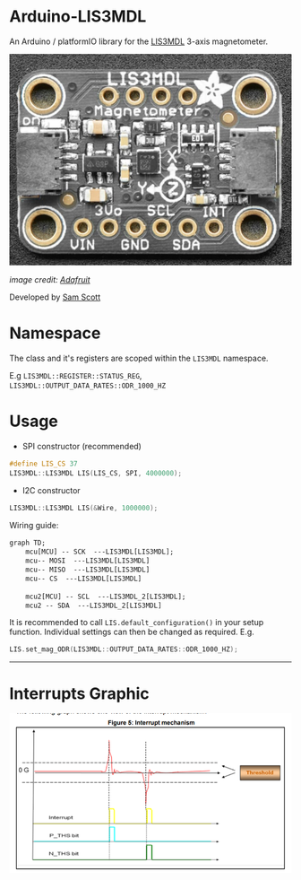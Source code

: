 # Arduino-LIS3MDL
An Arduino / platformIO library for the [LIS3MDL](https://www.st.com/en/mems-and-sensors/lsm6dso32.html) 3-axis magnetometer.

![img.png](resources/adafruit_breakout.png)

*image credit: [Adafruit](https://learn.adafruit.com/lis3mdl-triple-axis-magnetometer)*

Developed by [Sam Scott](https://github.com/robosam2003)

# Namespace

The class and it's registers are scoped within the `LIS3MDL` namespace.

E.g `LIS3MDL::REGISTER::STATUS_REG`,  `LIS3MDL::OUTPUT_DATA_RATES::ODR_1000_HZ`

# Usage

- SPI constructor (recommended)
    
```cpp
#define LIS_CS 37
LIS3MDL::LIS3MDL LIS(LIS_CS, SPI, 4000000);
```
- I2C constructor
    
```cpp
LIS3MDL::LIS3MDL LIS(&Wire, 1000000);
```

Wiring guide:
```mermaid
graph TD;
    mcu[MCU] -- SCK  ---LIS3MDL[LIS3MDL];
    mcu-- MOSI  ---LIS3MDL[LIS3MDL]
    mcu-- MISO  ---LIS3MDL[LIS3MDL]
    mcu-- CS  ---LIS3MDL[LIS3MDL] 
    
    mcu2[MCU] -- SCL  ---LIS3MDL_2[LIS3MDL];
    mcu2 -- SDA  ---LIS3MDL_2[LIS3MDL]
```

It is recommended to call `LIS.default_configuration()` in your setup function.
Individual settings can then be changed as required. E.g.
    
```cpp
LIS.set_mag_ODR(LIS3MDL::OUTPUT_DATA_RATES::ODR_1000_HZ);
```


---

# Interrupts Graphic

![img.png](resources/interrupt_thresholds.png)